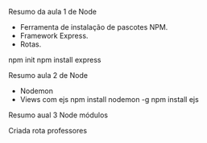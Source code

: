 Resumo da aula 1 de Node
* Ferramenta de instalação de pascotes NPM.
* Framework Express.
* Rotas.

npm init
npm install express


Resumo aula 2 de Node

* Nodemon
* Views com ejs
npm install nodemon -g
npm install ejs

Resumo aual 3 Node
módulos

Criada rota professores